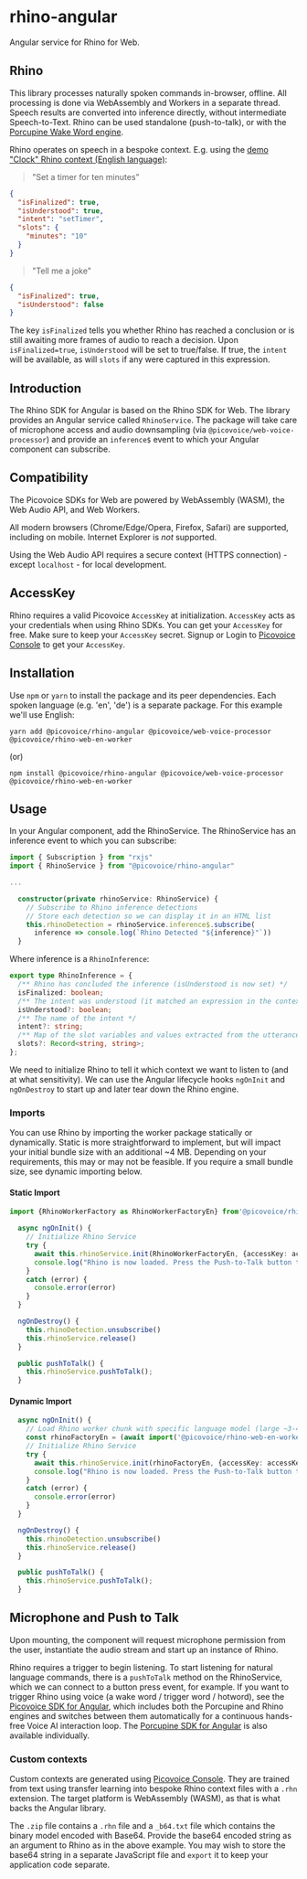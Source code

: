 # rhino-angular

Angular service for Rhino for Web.

## Rhino

This library processes naturally spoken commands in-browser, offline. All processing is done via WebAssembly and Workers in a separate thread. Speech results are converted into inference directly, without intermediate Speech-to-Text. Rhino can be used standalone (push-to-talk), or with the [Porcupine Wake Word engine](https://picovoice.ai/platform/porcupine/).

Rhino operates on speech in a bespoke context. E.g. using the [demo "Clock" Rhino context (English language)](https://github.com/Picovoice/rhino/blob/master/resources/contexts/wasm/clock_wasm.rhn):

> "Set a timer for ten minutes"

```json
{
  "isFinalized": true,
  "isUnderstood": true,
  "intent": "setTimer",
  "slots": {
    "minutes": "10"
  }
}
```

> "Tell me a joke"

```json
{
  "isFinalized": true,
  "isUnderstood": false
}
```

The key `isFinalized` tells you whether Rhino has reached a conclusion or is still awaiting more frames of audio to reach a decision. Upon `isFinalized=true`, `isUnderstood` will be set to true/false. If true, the `intent` will be available, as will `slots` if any were captured in this expression.

## Introduction

The Rhino SDK for Angular is based on the Rhino SDK for Web. The library provides an Angular service called `RhinoService`. The package will take care of microphone access and audio downsampling (via `@picovoice/web-voice-processor`) and provide an `inference$` event to which your Angular component can subscribe.

## Compatibility

The Picovoice SDKs for Web are powered by WebAssembly (WASM), the Web Audio API, and Web Workers.

All modern browsers (Chrome/Edge/Opera, Firefox, Safari) are supported, including on mobile. Internet Explorer is _not_ supported.

Using the Web Audio API requires a secure context (HTTPS connection) - except `localhost` - for local development.

## AccessKey

Rhino requires a valid Picovoice `AccessKey` at initialization. `AccessKey` acts as your credentials when using Rhino SDKs.
You can get your `AccessKey` for free. Make sure to keep your `AccessKey` secret.
Signup or Login to [Picovoice Console](https://console.picovoice.ai/) to get your `AccessKey`.

## Installation

Use `npm` or `yarn` to install the package and its peer dependencies. Each spoken language (e.g. 'en', 'de') is a separate package. For this example we'll use English:

`yarn add @picovoice/rhino-angular @picovoice/web-voice-processor @picovoice/rhino-web-en-worker`

(or)

`npm install @picovoice/rhino-angular @picovoice/web-voice-processor @picovoice/rhino-web-en-worker`

## Usage

In your Angular component, add the RhinoService. The RhinoService has an inference event to which you can subscribe:

```typescript
import { Subscription } from "rxjs"
import { RhinoService } from "@picovoice/rhino-angular"

...

  constructor(private rhinoService: RhinoService) {
    // Subscribe to Rhino inference detections
    // Store each detection so we can display it in an HTML list
    this.rhinoDetection = rhinoService.inference$.subscribe(
      inference => console.log(`Rhino Detected "${inference}"`))
  }
```

Where inference is a `RhinoInference`:

```typescript
export type RhinoInference = {
  /** Rhino has concluded the inference (isUnderstood is now set) */
  isFinalized: boolean;
  /** The intent was understood (it matched an expression in the context) */
  isUnderstood?: boolean;
  /** The name of the intent */
  intent?: string;
  /** Map of the slot variables and values extracted from the utterance */
  slots?: Record<string, string>;
};
```

We need to initialize Rhino to tell it which context we want to listen to (and at what sensitivity). We can use the Angular lifecycle hooks `ngOnInit` and `ngOnDestroy` to start up and later tear down the Rhino engine.

### Imports

You can use Rhino by importing the worker package statically or dynamically. Static is more straightforward to implement, but will impact your initial bundle size with an additional ~4 MB. Depending on your requirements, this may or may not be feasible. If you require a small bundle size, see dynamic importing below.

#### Static Import

```typescript
import {RhinoWorkerFactory as RhinoWorkerFactoryEn} from'@picovoice/rhino-web-en-worker'

  async ngOnInit() {
    // Initialize Rhino Service
    try {
      await this.rhinoService.init(RhinoWorkerFactoryEn, {accessKey: accessKey, context: { base64: RHINO_CLOCK_64 }})
      console.log("Rhino is now loaded. Press the Push-to-Talk button to activate.")
    }
    catch (error) {
      console.error(error)
    }
  }

  ngOnDestroy() {
    this.rhinoDetection.unsubscribe()
    this.rhinoService.release()
  }

  public pushToTalk() {
    this.rhinoService.pushToTalk();
  }

```

#### Dynamic Import

```typescript
  async ngOnInit() {
    // Load Rhino worker chunk with specific language model (large ~3-4MB chunk; dynamically imported)
    const rhinoFactoryEn = (await import('@picovoice/rhino-web-en-worker')).RhinoWorkerFactory
    // Initialize Rhino Service
    try {
      await this.rhinoService.init(rhinoFactoryEn, {accessKey: accessKey, context: { base64: RHINO_CLOCK_64 }})
      console.log("Rhino is now loaded. Press the Push-to-Talk button to activate.")
    }
    catch (error) {
      console.error(error)
    }
  }

  ngOnDestroy() {
    this.rhinoDetection.unsubscribe()
    this.rhinoService.release()
  }

  public pushToTalk() {
    this.rhinoService.pushToTalk();
  }

```

## Microphone and Push to Talk

Upon mounting, the component will request microphone permission from the user, instantiate the audio stream and start up an instance of Rhino.

Rhino requires a trigger to begin listening. To start listening for natural language commands, there is a `pushToTalk` method on the RhinoService, which we can connect to a button press event, for example. If you want to trigger Rhino using voice (a wake word / trigger word / hotword), see the [Picovoice SDK for Angular](https://npmjs.com/package/@picovoice/picovoice-web-angular), which includes both the Porcupine and Rhino engines and switches between them automatically for a continuous hands-free Voice AI interaction loop. The [Porcupine SDK for Angular](https://npmjs.com/package/@picovoice/porcupine-web-angular) is also available individually.

### Custom contexts

Custom contexts are generated using [Picovoice Console](https://console.picovoice.ai/). They are trained from text using transfer learning into bespoke Rhino context files with a `.rhn` extension. The target platform is WebAssembly (WASM), as that is what backs the Angular library.

The `.zip` file contains a `.rhn` file and a `_b64.txt` file which contains the binary model encoded with Base64. Provide the base64 encoded string as an argument to Rhino as in the above example. You may wish to store the base64 string in a separate JavaScript file and `export` it to keep your application code separate.
